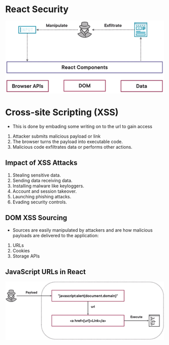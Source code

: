 # React Security
![Alt text](react-security.png)

# Cross-site Scripting (XSS)
- This is done by embading some writing on to the url to gain access

1. Attacker submits malicious payload or link
2. The browser turns the payload into executable code.
3. Malicious code exfiltrates data or performs other actions.

## Impact of XSS Attacks
1. Stealing sensitive data.
2. Sending data receiving data.
2. Installing malware like keyloggers.
4. Account and session takeover.
5. Launching phishing attacks.
6. Evading security controls.

## DOM XSS Sourcing
- Sources are easily manipulated by attackers and are how malicious payloads are delivered to the application:
1. URLs
2. Cookies
3. Storage APIs

## JavaScript URLs in React
![Alt text](react-urls.png)